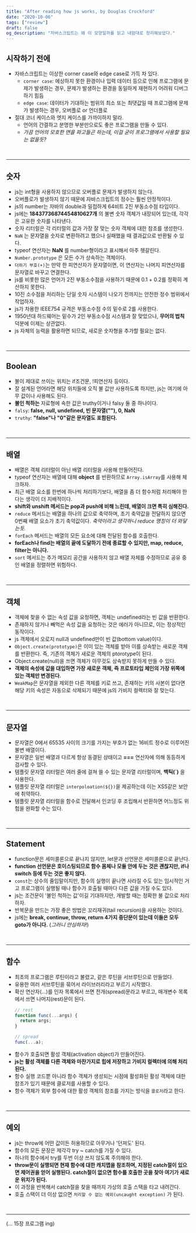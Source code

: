```yaml
---
title: "After reading how js works, by Douglas Crockford"
date: "2020-10-06"
tags: ["review"]
draft: false
og_description: "자바스크립트는 왜 이 모양일까를 읽고 내맘대로 정리해보았다."
---
```


## 시작하기 전에
- 자바스크립트는 이상한 corner case와 edge case로 가득 차 있다.
  - `corner case`: 에상하지 못한 환경이나 입력 데이터 등으로 인해 프로그램에 문제가 발생하는 경우, 문제가 발생하는 환경을 동일하게 재현하기 어려워 디버그하기 힘듬
  - `edge case`: 데이터가 기대하는 범위의 최소 또는 최댓값일 때 프로그램에 문제가 발생하는 경우, 오버플로 or 언더플로
- 절대 코너 케이스와 엣지 케이스를 가까이하지 말라.
  - 언어의 간결하고 분명한 부분만으로도 좋은 프로그램을 만들 수 있다.
  - _가끔 언어의 모호한 면을 파고들곤 하는데, 이걸 굳이 프로그램에서 사용할 필요는 없을듯?_

<br />
<hr />

## 숫자
- js는 int형을 사용하지 않으므로 오버플로 문제가 발생하지 않는다.
- 오버플로가 발생하지 않기 때문에 자바스크립트의 정수는 훨씬 안정적이다.
- js의 number는 자바의 double과 밀접하게 64비트 2진 부동소수점 타입이다.
- js에는 **18437736874454810627개** 의 불변 숫자 객체가 내장되어 있는데, 각각은 고유한 숫자를 나타낸다.
- 숫자 리터럴은 각 리터럴의 값과 가장 잘 맞는 숫자 객체에 대한 참조를 생성한다.
- `NaN` 는 문자열을 숫자로 변환하려고 했으나 실패했을 때 결과값으로 반환될 수 있다.
- typeof 연산자는 **NaN** 를 number형이라고 표시해서 아주 헷갈린다.
- `Number.prototype` 은 모든 수가 상속하는 객체이다.
- `더하기 부호(+)`는 만약 한 피연산자가 문자열이면, 이 연산자는 나머지 피연산자를 문자열로 바꾸고 연결한다.
- js를 비롯한 많은 언어가 2진 부동소수점을 사용하기 때문에 0.1 + 0.2를 정확히 계산하지 못한다.
- 10진 소수점을 처리하는 단일 숫자 시스템이 나오기 전까지는 안전한 정수 범위에서 작업하자.
- js가 차용한 IEEE754 규격은 부동소수점 수의 밑수로 2를 사용한다.
- 1950년대 하드웨어는 밑수가 2인 부동소수점 시스템과 잘 맞았으나, **무어의 법칙** 덕분에 이제는 상관없다.
- js 자체의 능력을 활용하면 되므로, 새로운 숫자형을 추가할 필요는 없다.

<br />
<hr />

## Boolean
- 불이 제대로 쓰이는 위치는 if조건문, !피연산자 등이다.
- 잘 설계된 언어라면 해당 위치들에 오직 불 값만 사용하도록 하지만, js는 여기에 아무 값이나 사용해도 된다.
- **불인 척하는** 자료형에 속한 값은 truthy이거나 falsy 둘 중 하나이다.
- `falsy`: **false, null, undefined, 빈 문자열(""), 0, NaN**
- `truthy`: **"false"나 "0"같은 문자열도 포함된다.**

<br />
<hr />

## 배열
- 배열은 객체 리터럴이 아닌 배열 리터럴을 사용해 만들어진다.
- typeof 연산자는 배열에 대해 **object** 를 반환하므로 `Array.isArray`를 사용해 체크하자.
- 최근 배열 요소를 한번에 하나씩 처리하기보다, 배열을 좀 더 함수처럼 처리해야 한다는 생각이 더 지배적이다.
- **shift와 unshift 메서드는 pop과 push에 비해 느린데, 배열이 크면 특히 심해진다.**
- `reduce` 메서드는 배열을 하나의 값으로 축약하며, 초기 축약값을 전달하지 않으면 0번째 배열 요소가 초기 축약값이다. _축약이라고 생각하니 reduce 명칭이 더 와닿는듯._
- `forEach` 메서드는 배열의 모든 요소에 대해 전달된 함수를 호출한다.
- **forEach나 find는 배열의 끝에 도달하기 전에 종료할 수 있지만, map, reduce, filter는 아니다.**
- `sort` 메서드는 추가 메모리 공간을 사용하지 않고 배열 자체를 수정하므로 공유 중인 배열을 정렬하면 위험하다.

<br />
<hr />

## 객체
- 객체에 찾을 수 없는 속성 값을 요청하면, 객체는 undefined라는 빈 값을 반환한다.
- 존재하지 않거나 빼먹은 속성 값을 요청하는 것은 에러가 아니므로, 이는 정상적인 동작이다.
- js 객체에서 오로지 null과 undefined만이 빈 값(bottom value)이다.
- `Object.create(prototype)`은 이미 있는 객체를 받아 이를 상속받는 새로운 객체를 반환한다. 즉, 기존의 객체가 새로운 객체의 ptorotype이 된다.
- Object.create(null)을 쓰면 객체가 아무것도 상속받지 못하게 만들 수 있다.
- **객체의 속성에 값을 대입하면 가장 새로운 객체, 즉 프로토타입 체인의 가장 위쪽에 있는 객체만 변경된다.**
- `WeakMap`은 문자열을 제외한 다른 객체를 키로 쓰고, 존재하는 키의 사본이 없다면 해당 키의 속성은 자동으로 삭제되기 때문에 js의 가비지 컬렉터와 잘 맞는다.

<br />
<hr />

## 문자열
- 문자열은 0에서 65535 사이의 크기를 가지는 부호가 없는 16비트 정수로 이루어진 불변 배열이다.
- 문자열은 일반 배열과 다르게 항상 동결된 상태이고 **===** 연산자에 의해 동등하게 검사할 수 있다.
- 템플릿 문자열 리터럴은 여러 줄에 걸쳐 쓸 수 있는 문자열 리터럴이며, **백틱(`)** 을 사용한다.
- 템플릿 문자열 리터럴은 `interpoloation(${})`을 제공하는데 이는 XSS같은 보안에 취약하다.
- 템플릿 문자열 리터럴을 함수로 전달해서 인코딩 후 조립해서 반환하면 어느정도 위험을 완화할 수는 있다.

<br />
<hr />

## Statement
- function문은 세미콜론으로 끝나지 않지만, let문과 선언문은 세미콜론으로 끝난다.
- **function 선언문은 호이스팅되므로 함수 몸체나 모듈 안에 두는 것은 괜찮지만, if나 switch 등에 두는 것은 좋지 않다.**
- `const`는 상수의 줄임말이지만, 함수의 실행이 끝나면 사라질 수도 있는 임시적인 거고 프로그램이 실행될 때나 함수가 호출될 때마다 다른 값을 가질 수도 있다.
- js는 조건문이 '불인 척하는 값'이길 기대하지만, 개발할 때는 정확한 불 값으로 처리하자.
- 반복문을 만드는 가장 좋은 방법은 꼬리재귀(tail recursion)을 사용하는 것이다.
- js에는 **break, continue, throw, return 4가지 중단문이 있는데 이들은 모두 goto가 아니다.** (_그러니 안심하자!_)

<br />
<hr />

## 함수
- 최초의 프로그램은 루틴이라고 불렸고, 같은 루틴을 서브루틴으로 만들었다.
- 유용한 여러 서브루틴을 묶어서 라이브러리라고 부르기 시작했다. 
- 확산 연산자(...)를 인자 목록에서 쓰면 전개(spread)문라고 부르고, 매개변수 목록에서 쓰면 나머지(rest)문이 된다.
  ```js
  // rest
  function func(...args) {
    return args;
  }

  // spread
  func(...a);
  ```
- 함수가 호출되면 활성 객체(activation object)가 만들어진다.
- **js는 활성 객체를 다른 객체와 마찬가지로 힙에 저장하고 가비지 컬렉터에 의해 처리된다.**
- 함수 실행 코드뿐 아니라 함수 객체가 생성되는 시점에 활성화된 활성 객체에 대한 참조가 있기 때문에 클로저를 사용할 수 있다.
- 함수 객체가 외부 함수에 대한 활성 객체의 참조를 가지는 방식을 `클로저`라고 한다.

<br />
<hr />

## 예외
- js는 throw에 어떤 값이든 허용하므로 아무거나 '던져도' 된다.
- 함수의 모든 문장은 제각각 try ~ catch를 가질 수 있다.
- 하나의 함수에서 try를 두번 이상 쓰지 않도록 주의해야 한다.
- **throw문이 실행되면 현재 함수에 대한 캐치맵을 참조하며, 지정된 catch절이 있으면 제어권을 얻어 실행된다. catch절이 없으면 함수를 호출한 곳을 찾아 여기가 새로운 위치가 된다.**
- 이 과정을 반복해서 catch절을 찾을 때까지 가상의 호출 스택을 타고 내려간다.
- 호출 스택이 더 이상 없으면 `처리할 수 없는 예외(uncaught exception)` 가 된다.

<br />
<hr />

(... 15장 프로그램 ing)